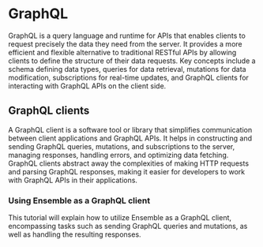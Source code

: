 # GraphQL

GraphQL is a query language and runtime for APIs that enables clients to request precisely the data they need from the server. It provides a more efficient and flexible alternative 
to traditional RESTful APIs by allowing clients to define the structure of their data requests. Key concepts include a schema defining data types, queries for data retrieval,
mutations for data modification, subscriptions for real-time updates, and GraphQL clients for interacting with GraphQL APIs on the client side.

## GraphQL clients

A GraphQL client is a software tool or library that simplifies communication between client applications and GraphQL APIs. It helps in constructing and sending GraphQL queries,
mutations, and subscriptions to the server, managing responses, handling errors, and optimizing data fetching. GraphQL clients abstract away the complexities of making HTTP requests 
and parsing GraphQL responses, making it easier for developers to work with GraphQL APIs in their applications.

### Using Ensemble as a GraphQL client

This tutorial will explain how to utilize Ensemble as a GraphQL client, encompassing tasks such as sending GraphQL queries and mutations, as well as handling the resulting responses.

